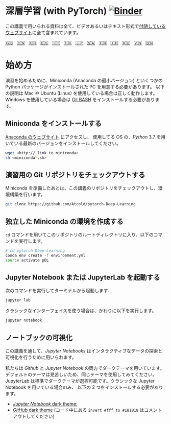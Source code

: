 # 深層学習 (with PyTorch) [![Binder](https://mybinder.org/badge_logo.svg)](https://mybinder.org/v2/gh/Atcold/pytorch-Deep-Learning/master)
<!-- This notebook repository now has a [companion website](https://atcold.github.io/pytorch-Deep-Learning/), where all the course material can be found in video and textual format. -->
この講義で用いられる資料は全て、ビデオあるいはテキスト形式で[付随しているウェブサイト](https://atcold.github.io/pytorch-Deep-Learning/ja)に全て含まれています。


<!-- English - Mandarin - Korean - Spanish - Italian - Turkish - Japanese - Arabic - French - Farsi - Russian - Vietnamese - Bengali -->
[🇬🇧](https://github.com/Atcold/pytorch-Deep-Learning/blob/master/README.md) &nbsp; [🇨🇳](https://github.com/Atcold/pytorch-Deep-Learning/blob/master/docs/zh/README-ZH.md) &nbsp; [🇰🇷](https://github.com/Atcold/pytorch-Deep-Learning/blob/master/docs/ko/README-KO.md) &nbsp; [🇪🇸](https://github.com/Atcold/pytorch-Deep-Learning/blob/master/docs/es/README-ES.md) &nbsp; [🇮🇹](https://github.com/Atcold/pytorch-Deep-Learning/blob/master/docs/it/README-IT.md) &nbsp; [🇹🇷](https://github.com/Atcold/pytorch-Deep-Learning/blob/master/docs/tr/README-TR.md) &nbsp; [🇯🇵](https://github.com/Atcold/pytorch-Deep-Learning/blob/master/docs/ja/README-JA.md) &nbsp; [🇸🇦](https://github.com/Atcold/pytorch-Deep-Learning/blob/master/docs/ar/README-AR.md) &nbsp; [🇫🇷](https://github.com/Atcold/pytorch-Deep-Learning/blob/master/docs/fr/README-FR.md) &nbsp; [🇮🇷](https://github.com/Atcold/pytorch-Deep-Learning/blob/master/docs/fa/README-FA.md) &nbsp; [🇷🇺](https://github.com/Atcold/pytorch-Deep-Learning/blob/master/docs/ru/README-RU.md) &nbsp; [🇻🇳](https://github.com/Atcold/pytorch-Deep-Learning/blob/master/docs/vi/README-VI.md) &nbsp; [🇧🇳](https://github.com/Atcold/pytorch-Deep-Learning/blob/master/docs/bn/README-BN.md)

<!-- # Getting started -->
# 始め方

<!-- To be able to follow the exercises, you are going to need a laptop with Miniconda (a minimal version of Anaconda) and several Python packages installed.                       -->
<!-- The following instruction would work as is for Mac or Ubuntu Linux users, Windows users would need to install and work in the [Git BASH](https://gitforwindows.org/) terminal. -->
演習を始めるために、Miniconda (Anaconda の最小バージョン) といくつかの Python パッケージがインストールされた PC を用意する必要があります。
以下の説明は Mac や Ubuntu (Linux) を使用している場合は正しく動作します。Windows を使用している場合は [Git BASH](https://gitforwindows.org/) をインストールする必要があります。

<!-- ## Download and install Miniconda -->
## Miniconda をインストールする

<!-- Please go to the [Anaconda website](https://conda.io/miniconda.html).                           -->
<!-- Download and install *the latest* Miniconda version for *Python* 3.7 for your operating system. -->
[Anaconda のウェブサイト](https://conda.io/miniconda.html) にアクセスし、
使用してる OS の、*Python* 3.7 を用いている最新のバージョンをインストールしてください。

```bash
wget <http:// link to miniconda>
sh <miniconda*.sh>
```

<!-- ## Check-out the git repository with the exercise -->
## 演習用の Git リポジトリをチェックアウトする

<!-- Once Miniconda is ready, checkout the course repository and proceed with setting up the environment: -->
Miniconda を準備したあとは、この講義のリポジトリをチェックアウトし、環境構築を行います。

```bash
git clone https://github.com/Atcold/pytorch-Deep-Learning
```

<!-- ## Create isolated Miniconda environment -->
## 独立した Miniconda の環境を作成する

<!-- Change directory (`cd`) into the course folder, then type: -->
`cd` コマンドを用いてこのリポジトリのルートディレクトリに入り、以下のコマンドを実行します。

```bash
# cd pytorch-Deep-Learning
conda env create -f environment.yml
source activate pDL
```

<!-- ## Start Jupyter Notebook or JupyterLab -->
## Jupyter Notebook または JupyterLab を起動する

<!-- Start from terminal as usual: -->
次のコマンドを実行してターミナルから起動します.

```bash
jupyter lab
```

<!-- Or, for the classic interface: -->
クラシックなインターフェイスを使う場合は、かわりに以下を実行します。

```bash
jupyter notebook
```

<!-- ## Notebooks visualisation -->
## ノートブックの可視化

<!-- *Jupyter Notebooks* are used throughout these lectures for interactive data exploration and visualisation. -->
この講義を通して、*Jupyter Notebooks* はインタラクティブなデータの探索と可視化を行うために用いられます。

<!-- We use dark styles for both *GitHub* and *Jupyter Notebook*.                                                                              -->
<!-- You should try to do the same, or they will look ugly.                                                                                    -->
<!-- JupyterLab has a built-in selectable dark theme, so you only need to install something if you want to use the classic notebook interface. -->
<!-- To see the content appropriately in the classic interface install the following:                                                          -->
私たちは *Github* と *Jupyter Notebook* の両方でダークテーマを用いています。
デフォルトのテーマは見苦しいため、同じテーマを使用してみてください。
JupyterLab は標準でダークテーマが選択可能です。クラシックな Jupyter Notebook を用いている場合のみ、
以下の 2 つをインストールする必要があります。

 <!-- - [*Jupyter Notebook* dark theme](https://userstyles.org/styles/153443/jupyter-notebook-dark);                                    -->
 <!-- - [*GitHub* dark theme](https://userstyles.org/styles/37035/github-dark) and comment out the `invert #fff to #181818` code block. -->
 - [*Jupyter Notebook* dark theme](https://userstyles.org/styles/153443/jupyter-notebook-dark);
 - [*GitHub* dark theme](https://userstyles.org/styles/37035/github-dark) (コード中にある `invert #fff to #181818` はコメントアウトしてください)
